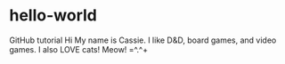 # hello-world
GitHub tutorial
Hi
My name is Cassie. I like D&D, board games, and video games. 
I also LOVE cats! Meow! =^.^+
